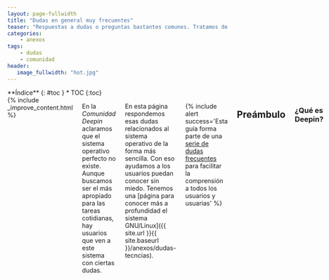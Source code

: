 ```yaml
---
layout: page-fullwidth
title: "Dudas en general muy frecuentes"
teaser: "Respuestas a dudas o preguntas bastantes comunes. Tratamos de hacer lo más breve posible y comentar lo más importante..."
categories:
    - anexos
tags:
    - dudas
    - comunidad
header:
   image_fullwidth: "hot.jpg"
---
```

<div class="row">
<div class="medium-4 medium-push-8 columns" markdown="1">
<div class="panel radius" markdown="1">
**Índice**
{: #toc }
*  TOC
{:toc}
</div>
</div><!-- /.medium-4.columns -->

<div class="medium-8 medium-pull-4 columns" markdown="1">
{% include _improve_content.html %}

En la *Comunidad Deepin* aclaramos que el sistema operativo  perfecto no existe. Aunque buscamos ser el más apropiado para las tareas cotidianas, hay usuarios que ven a este sistema con ciertas dudas.

En esta página respondemos esas dudas relacionados al sistema operativo de la forma más sencilla. Con eso ayudamos a los usuarios puedan conocer sin miedo. Tenemos una [página para conocer más a profundidad el sistema GNU/Linux]({{ site.url }}{{ site.baseurl }}/anexos/dudas-tecncias).

{% include alert success='Esta guía forma parte de una <a href="/dudas">serie de dudas frecuentes</a> para facilitar la comprensión a todos los usuarios y usuarias' %}

## Preámbulo
### ¿Qué es Deepin?
Deepin (pronunciado al español como "dipin") es un nombre relacionado con "profundidad". Es un sistema operativo desarrollado con tecnología Linux para que puedas usar en el escritorio con la elegancia, facilidad y familiaridad que se caracteriza.

<small markdown="1">[Ir al índice](#toc)</small>
{: .text-right }

### ¿Qué ofrece Deepin?
Ser elegante y productivo para los usuarios domésticos, [académicos y desarrolladores]({{ site.url }}{{ site.baseurl }}/anexos/appsprofesion/).

Tenemos un [catálogo de aplicaciones]({{ site.url }}{{ site.baseurl }}/apps/) para varias tareas, un centro de control unificado, posibilidad de personalizar y mejoras constantes para que disfrutes desde su instalación.

<small markdown="1">[Ir al índice](#toc)</small>
{: .text-right }

### ¿Quién desarrolla Deepin?
La empresa Wuhan Deepin Technology, fundada en 2011. Está ubicada en Wuhan, China.

<div class="flex-video">
        <iframe width="1280" height="720" src="//www.youtube.com/embed/WYqsmZU6i0M" frameborder="0" allowfullscreen></iframe>
</div>

Fuente: [Deepin.org](https://web.archive.org/web/20170703084027/https://www.deepin.org/en/aboutus/)

<small markdown="1">[Ir al índice](#toc)</small>
{: .text-right }

### ¿Quién finanza Deepin?

Deepin es financiada por la misma empresa en convenio con otras empresas de China y el mundo.

Fuente: [Diolinux](https://web.archive.org/web/20170820073830/http://www.diolinux.com.br/2017/06/entrevistamos-hualet-wang-linux-deepin.html)

<small markdown="1">[Ir al índice](#toc)</small>
{: .text-right }

### ¿Cómo avanza Deepin?
Deepin usa el lema "We are Change" para representar que hacemos el cambio.

Tenemos medios social para que cualquier usuario(a) pueda comunicar y estar al tanto con los <a href="{{ site.url }}{{ site.baseurl }}/novedades">avances</a>. No olvides que los desarrolladores también son humanos y tienen momentos de esparcimiento.

<small markdown="1">[Ir al índice](#toc)</small>
{: .text-right }

### ¿Puedo distribuir el software de Deepin? ¿Puedo modificarlo?
Sí, tanto el sistema operativo como las aplicaciones originales están mayormente licenciados bajo GPL. Visita [la página Código fuente]({{ site.url }}{{ site.baseurl }}/source/).

Sin embargo, no ***aplica para aplicaciones de terceros y marcas registradas***. Lo explicamos mejor en [la página de dudas sobre Software libre]({{ site.url }}{{ site.baseurl }}/anexos/dudas-softlibre/).

<small markdown="1">[Ir al índice](#toc)</small>
{: .text-right }

## Antes y durante la instalación
### ¿Cuáles son los requisitos de Deepin?
Acorde a la [página de Instalación]({{ site.url }}{{ site.baseurl }}/instalacion), el equipo debe tener más de 2 GB de RAM, 10 GB de espacio libre y una arquitectura de 64 bits. La versión de 32 bits estuvo disponible hasta 15.3.

<small markdown="1">[Ir al índice](#toc)</small>
{: .text-right }

### ¿Debo leer el manual de usuario para Deepin?
Poco. Tanto así, que [las aplicaciones originales]({{ site.url }}{{ site.baseurl }}/originales/) buscan simplificar la experiencia.

Cada aplicación de Deepin tiene un manual que se accede al pulsar la tecla F1 o el menú correspondiente. En la versión 15.4, el manual está inglés.

<small markdown="1">[Ir al índice](#toc)</small>
{: .text-right }

### ¿Cómo consigo una copia de Deepin?
Visita [la página de descargas]({{ site.url }}{{ site.baseurl }}/download). Si tienes problemas al descargar del sitio oficial, intenta con [uno de sus espejos]({{ site.url }}{{ site.baseurl }}/tips/mirrorcd)

<small markdown="1">[Ir al índice](#toc)</small>
{: .text-right }

### ¿Es necesario conseguir la clave para desbloquear Deepin?
No, porque es en esencia [software libre]({{ site.url }}{{ site.baseurl }}/anexos/dudas-softlibre).

<small markdown="1">[Ir al índice](#toc)</small>
{: .text-right }

### ¿Puedo tener Deepin y Windows en mi PC?
Sí, siempre que tu PC lo permita. Revisa [algunas recomendaciones]({{ site.url }}/manual/dual-boot/).

<small markdown="1">[Ir al índice](#toc)</small>
{: .text-right }

### ¿Deepin tiene códecs para música y vídeo integrados?
Sí en Deepin Video y Deepin Music. No hace falta instalar códecs para ver o escuchar multimedia. Si no te resulta, prueba [VLC]({{ site.url }}{{ site.baseurl }}/apps/vlc).

<small markdown="1">[Ir al índice](#toc)</small>
{: .text-right }

## Después de la instalación
### ¿Dónde está Mis documentos?
Desde el [gestor de archivos]({{ site.url }}{{ site.baseurl }}/apps/filemanager), también llamado explorador, tendrás un panel con la "Carpeta personal" y sus correspondientes subcarpetas: Imágenes, vídeos, descargas...

La ubicación de la carpeta dependerá de cómo lo has formateado, [tal como podrás apreciar en el manual]({{ site.url }}{{ site.baseurl }}/manual/formatear).

<small markdown="1">[Ir al índice](#toc)</small>
{: .text-right }

### ¿Como configurar a mi equipo de bajos recursos?
Esa pregunta es común en equipos con poca memoria RAM y un procesador de bajo consumo (como un Intel Celeron).

Desde el [Centro de control]({{ site.url }}{{ site.baseurl }}/manual/centro-control/), desactiva los "Efectos de ventana". En el lanzador desmarca las aplicaciones que llevan el icono con "Quitar al inicio". De paso, puedes reemplazar el navegador web por otro más ligero desde la Deepin Store.

<small markdown="1">[Ir al índice](#toc)</small>
{: .text-right }

### ¿Qué hacer cuando la conexión está lenta?
Revisa la conexión a Internet. Si tienes un problema con el dispositivo Wifi tenemos [una página de ayuda]({{ site.url }}{{ site.baseurl }}/tips/wififix/). Si no corrige el fallo, revisa [Dudas sobre los controladores]({{ site.url }}{{ site.baseurl }}/anexos/dudas-drivers/).

En caso que la descarga de Deepin Store o las actualizaciones del Centro de control son muy lentas, hay varios repositorios espejos para conseguir los componentes en poco tiempo. Visita [esta página del manual]({{ site.url }}{{ site.baseurl }}/manual/espejos/).

<small markdown="1">[Ir al índice](#toc)</small>
{: .text-right }

### ¿Cómo reporto un problema en Deepin?
Tenemos [Deepin Feedback]({{ site.url }}{{ site.baseurl }}/actividades/feedback) (también llamado Comentarios de Deepin) para que envies tus reportes y otra información de interés para que los desarrolladores corrijan los errores.

<small markdown="1">[Ir al índice](#toc)</small>
{: .text-right }

## Aplicaciones
### ¿Qué aplicaciones puedo usar en Deepin?
Muchas. [Tenemos un catálogo para todos los gustos]({{ site.url }}{{ site.baseurl }}/guiapps). [Otro para profesionales]({{ site.url }}{{ site.baseurl }}/anexos/appsprofesion) y [aquello para desarrolladores]({{ site.url }}{{ site.baseurl }}/anexos/appsdesarrollo).

<small markdown="1">[Ir al índice](#toc)</small>
{: .text-right }

### ¿Dónde se guardan las aplicaciones? ¿Cómo los abro?
Las aplicaciones se guardan en el menú de aplicaciones, ubicada en el [panel]({{ site.url }}{{ site.baseurl }}/manual/panel), con un buscador integrado, que a la vez puedes anclar las aplicaciones que más usas. Si te parece poco personalizar el panel, puedes instalar Cairo Dock.

<small markdown="1">[Ir al índice](#toc)</small>
{: .text-right }

### ¿Puedo instalar aplicaciones de desarrollo que no está en Deepin Store?
{% include alert alert='Por favor, revisa esta respuesta antes de instalar aplicaciones de terceros en Deepin. Algunas aplicaciones podrían inteferir el funcionamiento del sistema.' %}

Depende. Si quieres tener la aplicación actualizada prueba [Synaptic]({{ site.url }}{{ site.baseurl }}/apps/synaptic/) e instalando los paquetes que necesites desde sus repositorios.

También puedes instalar desde sitios web. Antes de proceder a ese método, comprueba el [tipo de instalación]({{ site.url }}{{ site.baseurl }}/manual/instalar-apps/) o sigue leyendo. Para más detalles consulta '¿Por qué existe "conflicto de dependencias"?' en [Dudas de aplicaciones]({{ site.url }}/anexos/dudas-aplicaciones/#conflicto).

### ¿Puedo ejecutar aplicaciones para otros sistemas operativos?
Lo intentaremos. Recopilamos las aplicaciones más usadas en [esta sección]({{ site.url }}/anexos/dudas-aplicaciones/).

<small markdown="1">[Ir al índice](#toc)</small>
{: .text-right }

### ¿Deepin necesita un antivirus? ¿Respeta tu privacidad?
Si actualizas el sistema operativo, no lo necesitas. Al ser de [código abierto]({{ site.url }}{{ site.baseurl }}/source/), respeta tu privacidad. Si tienes dudas puedes comprobar el código fuente por tu cuenta.

Sin embargo, usamos plugins para facilitar el uso con los servicios de la nube. Por ejemplo: reconocer la letra de la canción gracias a Netease, comprobar actualizaciones, enviar el registro de error al Feedback de Deepin, etcétera.

La mayoría de paquetes incluídos en Deepin son elaboradas junto a la comunidad de Debian. Visita [Dudas técnicas]({{ site.url }}{{ site.baseurl }}/anexos/dudas-tecnicas/). Pero, el resto de aplicaciones preinstaladas, en convenio con otras empresas, aplican otras condiciones de uso.

Fuente: [Distros da China - Deepin espiona usuários?](https://www.youtube.com/watch?v=utW1J4hEJhI), [Deepin.org](https://web.archive.org/web/20170703051201/https://www.deepin.org/cooperative/netease-cloud-music/)

<small markdown="1">[Ir al índice](#toc)</small>
{: .text-right }

### ¿Para qué me sirve la "Terminal"?
La terminal (o "consola") viene incluida para cualquier situación. No consume recursos, basta escribir el shell y el comando. Si quieres conocer un poco más, [visita las Dudas sobre la terminal]({{ site.url }}{{ site.baseurl }}/tips/mirror/)

<small markdown="1">[Ir al índice](#toc)</small>
{: .text-right }

## Mantenimiento y correcciones
### El dispositivo o periférico no funciona, ¿qué puedo hacer?
{% include alert info='Palabras clave: Wifi, driver, tarjeta de vídeo, impresora, monitor' %}
Tenemos un listado de soluciones en [Dudas sobre los controladores]({{ site.url }}{{ site.baseurl }}/anexos/dudas-drivers/).

<small markdown="1">[Ir al índice](#toc)</small>
{: .text-right }

### ¿Cuál es el ciclo de actualizaciones de Deepin?
{% include alert info='Si has venido a saber que fecha y que novedades se lanzarán ahí, tienes que estar atento a los avisos en sus redes sociales.' %}
Deepin no tiene una fecha límite para realizar actualizaciones de importancia. Visita [esta página del manual]({{ site.url }}{{ site.baseurl }}update/).

<small markdown="1">[Ir al índice](#toc)</small>
{: .text-right }

### ¿Hay que hacer limpieza profunda?
No del todo. Aún así Deepin acumula datos innecesarios que puedes eliminarlos con seguridad.

En este caso tienes a [Ubuntu Cleaner]({{ site.url }}{{ site.baseurl }}/apps/ubuntucleaner/) o [BleachBit]({{ site.url }}{{ site.baseurl }}/apps/bleachbit/) disponible en Deepin Store.

Recuerda que actúan como CCleaner, con opciones más claras como caché, paquetes huérfanos y configuraciones obsoletas.

<small markdown="1">[Ir al índice](#toc)</small>
{: .text-right }

### Cuando arranca Deepin, se solo muestra un fondo sólido y letras, ¿qué sucede?
Posibilemente sea una mala instalación. Si eso sucede, tenemos [una página de emergencia]({{ site.url }}{{ site.baseurl }}/anexos/badload).

### ¿Qué hacer para restaurar Deepin sin formatear desde cero?
No. En lugar de formatear el disco y seguir un tediosa y larguísima espera, intenta usar [Resetter]({{ site.url }}/apps/resetter/). Esta aplicación eliminará las cuentas de usuarios, revierte los paquetes instalados y restaura la configuración inicial.

<small markdown="1">[Ir al índice](#toc)</small>
{: .text-right }

## Mi pregunta no está en la lista
Las preguntas que están explicadas hacia los conocidos en la programación o la comunidad GNU/Linux, lo encontrarán en [Dudas técnicas]({{ site.url }}{{ site.baseurl }}/anexos/dudas-tecnicas/).

También puedes buscar un término importante en el [Buscador]({{ site.url }}{{ site.baseurl }}/search/).

No olvides que estamos en [en Github](https://github.com/comunidad-deepin/comunidad-deepin.github.io).

<small markdown="1">[Ir al índice](#toc)</small>
{: .text-right }

{% include _improve_content.html %}

</div><!-- /.medium-8.columns -->
</div><!-- /.row -->
